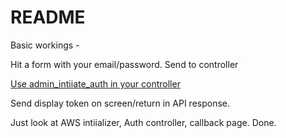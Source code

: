 # README

Basic workings - 

Hit a form with your email/password.
Send to controller

[Use admin_intiiate_auth in your controller](https://docs.aws.amazon.com/sdkforruby/api/Aws/CognitoIdentityProvider/Client.html#admin_initiate_auth-instance_method)

Send display token on screen/return in API response.

Just look at AWS intiializer, Auth controller, callback page. Done.